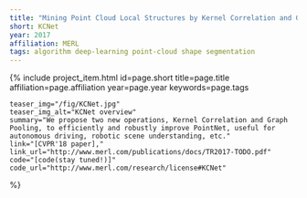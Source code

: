 ```yaml
---
title: "Mining Point Cloud Local Structures by Kernel Correlation and Graph Pooling"
short: KCNet
year: 2017
affiliation: MERL
tags: algorithm deep-learning point-cloud shape segmentation
---
```

{% include project_item.html
	id=page.short
	title=page.title
	affiliation=page.affiliation
	year=page.year
	keywords=page.tags

	teaser_img="/fig/KCNet.jpg"
	teaser_img_alt="KCNet overview"
	summary="We propose two new operations, Kernel Correlation and Graph Pooling, to efficiently and robustly improve PointNet, useful for autonomous driving, robotic scene understanding, etc."
	link="[CVPR'18 paper],"
	link_url="http://www.merl.com/publications/docs/TR2017-TODO.pdf"
	code="[code(stay tuned!)]"
	code_url="http://www.merl.com/research/license#KCNet"
%}